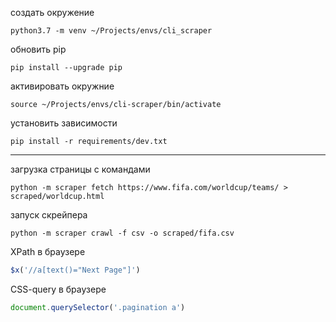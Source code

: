 создать окружение
```shell script
python3.7 -m venv ~/Projects/envs/cli_scraper
```

обновить pip
```shell script
pip install --upgrade pip
```

активировать окружние
```shell script
source ~/Projects/envs/cli-scraper/bin/activate
```

установить зависимости
```shell script
pip install -r requirements/dev.txt
```

---

загрузка страницы с командами
```shell script
python -m scraper fetch https://www.fifa.com/worldcup/teams/ > scraped/worldcup.html
```

запуск скрейпера
```shell script
python -m scraper crawl -f csv -o scraped/fifa.csv
```

XPath в браузере
```javascript
$x('//a[text()="Next Page"]')
```

CSS-query в браузере
```javascript
document.querySelector('.pagination a')
```
